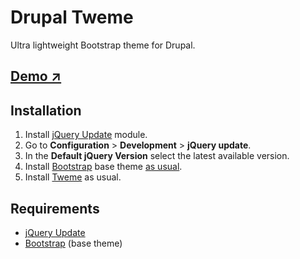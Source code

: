 Drupal Tweme
============

Ultra lightweight Bootstrap theme for Drupal.


## [Demo ↗](http://drupal.tonystar.me/tweme)


Installation
------------

1. Install [jQuery Update](https://www.drupal.org/project/jquery_update) module.
2. Go to **Configuration** > **Development** > **jQuery update**.
3. In the **Default jQuery Version** select the latest available version.
4. Install [Bootstrap](https://www.drupal.org/project/bootstrap) base theme [as usual](https://www.drupal.org/getting-started/install-contrib/themes).
5. Install [Tweme](https://www.drupal.org/project/tweme) as usual.


Requirements
------------

* [jQuery Update](https://www.drupal.org/project/jquery_update)
* [Bootstrap](https://www.drupal.org/project/bootstrap) (base theme)
